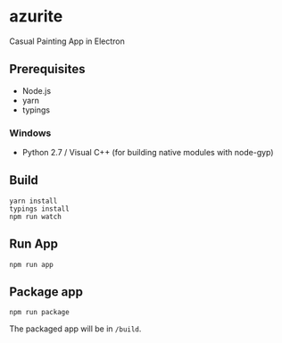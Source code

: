 # azurite

Casual Painting App in Electron

## Prerequisites

* Node.js
* yarn
* typings

### Windows

* Python 2.7 / Visual C++ (for building native modules with node-gyp)

## Build

```
yarn install
typings install
npm run watch
```

## Run App

```
npm run app
```

## Package app

```
npm run package
```

The packaged app will be in `/build`.

